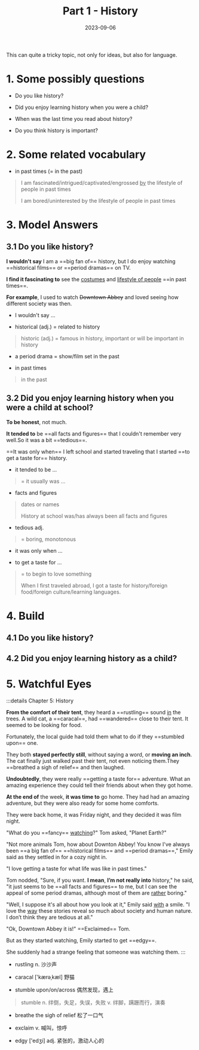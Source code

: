 ﻿---
lang: zh-CN
title: Part 1 - History
description:
article: false
date: 2023-09-06
---

This can quite a tricky topic, not only for ideas, but also for language.

# 1. Some possibly questions

- Do you like history?

- Did you enjoy learning history when you were a child?

- When was the last time you read about history?

- Do you think history is important?

# 2. Some related vocabulary

- in past times (= in the past)
> I am fascinated/intrigued/captivated/engrossed <u>by</u> the lifestyle of people in past times
>
> I am bored/uninterested by the lifestyle of people in past times


# 3. Model Answers

## 3.1 Do you like history?

**I wouldn't say** I am a ==big fan of== history, but I do enjoy watching ==historical films== or ==period dramas== on TV.

**I find it fascinating to** see the <u>costumes</u> and <u>lifestyle of people</u> ==in past times==.

**For example**, I used to watch ~~Downtown Abbey~~ and loved seeing how different society was then.

- I wouldn't say ...

- historical (adj.) = related to history
> historic (adj.) = famous in history, important or will be important in history

- a period drama = show/film set in the past

- in past times
> in the past

## 3.2 Did you enjoy learning history when you were a child at school?

**To be honest**, not much. 

**It tended to** be ==all facts and figures== that I couldn't remember very well.So it was a bit ==tedious==. 

==It was only when== I left school and started traveling that I started ==to get a taste for== history.

- it tended to be ...
> = it usually was ...

- facts and figures
> dates or names
>
> History at school was/has always been all facts and figures

- tedious adj.
> = boring, monotonous

- it was only when ...

- to get a taste for ...
> = to begin to love something
>
> When I first traveled abroad, I got a taste for history/foreign food/foreign culture/learning languages.

# 4. Build

## 4.1 Do you like history?

## 4.2 Did you enjoy learning history as a child?

# 5. Watchful Eyes

:::details Chapter 5: History 

**From the comfort of their tent**, they heard a ==rustling== sound <u>in</u> the trees. A wild cat, a ==caracal==, had ==wandered== close to their tent. It seemed to be looking for food.

Fortunately, the local guide had told them what to do if they ==stumbled upon== one.

They both **stayed perfectly still**, without saying a word, or **moving an inch**. The 
cat finally just walked past their tent, not even noticing them.They ==breathed a sigh of relief== and then laughed. 

**Undoubtedly**, they were really ==getting a taste for== adventure. What an amazing experience they could tell their friends about when they got home. 

**At the end of** the week, **it was time to** go home. They had had an amazing adventure, but they were also ready for some home comforts. 

They were back home, it was Friday night, and they decided it was film night. 

"What do you ==fancy== <u>watching</u>?" Tom asked, "Planet Earth?"

"Not more animals Tom, how about Downton Abbey! You know I've always been ==a big fan of== ==historical films== and ==period dramas==," Emily said as they settled in for a cozy night in. 

"I love getting a taste for what life was like in past times."

Tom nodded, "Sure, if you want. **I mean**, **I’m not really into** history," he said, 
"it just seems to be ==all facts and figures== to me, but I can see the appeal of some 
period dramas, although most of them are <u>rather</u> boring."

"Well, I suppose it's all about how you look at it," Emily said <u>with</u> a smile. "I 
love the <u>way</u> these stories reveal so much about society and human nature. I 
don’t think they are tedious at all."

"Ok, Downtown Abbey it is!" ==Exclaimed== Tom.

But as they started watching, Emily started to get ==edgy==. 

She suddenly had a strange feeling that someone was watching them.
:::

- rustling n. 沙沙声

- caracal ['kærəˌkæl] 野猫

- stumble upon/on/across  偶然发现，遇上
> stumble n. 绊倒，失足，失误，失败 v. 绊脚，蹒跚而行，演奏

- breathe the sigh of relief 松了一口气

- exclaim v. 喊叫，惊呼

- edgy  ['edʒi] adj. 紧张的，激动人心的